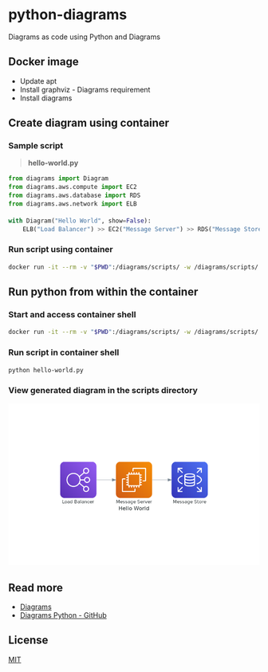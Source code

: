 # python-diagrams

Diagrams as code using Python and Diagrams

## Docker image

- Update apt
- Install graphviz - Diagrams requirement
- Install diagrams

## Create diagram using container

### Sample script

> **hello-world.py**

```python
from diagrams import Diagram
from diagrams.aws.compute import EC2
from diagrams.aws.database import RDS
from diagrams.aws.network import ELB

with Diagram("Hello World", show=False):
    ELB("Load Balancer") >> EC2("Message Server") >> RDS("Message Store")
```

### Run script using container

```bash
docker run -it --rm -v "$PWD":/diagrams/scripts/ -w /diagrams/scripts/ mjdk/diagrams python hello-world.py
```

## Run python from within the container

### Start and access container shell

```bash
docker run -it --rm -v "$PWD":/diagrams/scripts/ -w /diagrams/scripts/ mjdk/diagrams bash
```

### Run script in container shell

```bash
python hello-world.py
```

### View generated diagram in the scripts directory

![Hello, World](https://raw.githubusercontent.com/mujahidk/python-diagrams/master/scripts/hello_world.png)

## Read more

- [Diagrams](https://diagrams.mingrammer.com/)
- [Diagrams Python - GitHub](https://github.com/mingrammer/diagrams)

## License

[MIT](https://github.com/mujahidk/python-diagrams/blob/master/LICENSE)
 
